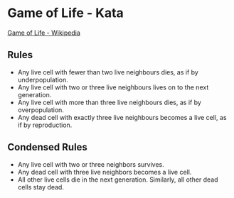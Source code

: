 # Game of Life - Kata
[Game of Life - Wikipedia](https://en.wikipedia.org/wiki/Conway%27s_Game_of_Life)


## Rules
* Any live cell with fewer than two live neighbours dies, as if by underpopulation.
* Any live cell with two or three live neighbours lives on to the next generation.
* Any live cell with more than three live neighbours dies, as if by overpopulation.
* Any dead cell with exactly three live neighbours becomes a live cell, as if by reproduction.


## Condensed Rules
* Any live cell with two or three neighbors survives.
* Any dead cell with three live neighbors becomes a live cell.
* All other live cells die in the next generation. Similarly, all other dead cells stay dead.

